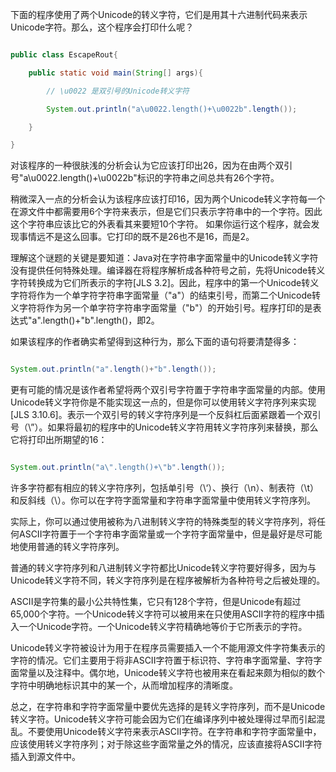 下面的程序使用了两个Unicode的转义字符，它们是用其十六进制代码来表示Unicode字符。那么，这个程序会打印什么呢？ 
```java  
public class EscapeRout{
    public static void main(String[] args){
        // \u0022 是双引号的Unicode转义字符
        System.out.println("a\u0022.length()+\u0022b".length());
    }
}
```
对该程序的一种很肤浅的分析会认为它应该打印出26，因为在由两个双引号"a\u0022.length()+\u0022b"标识的字符串之间总共有26个字符。 
稍微深入一点的分析会认为该程序应该打印16，因为两个Unicode转义字符每一个在源文件中都需要用6个字符来表示，但是它们只表示字符串中的一个字符。因此这个字符串应该比它的外表看其来要短10个字符。 如果你运行这个程序，就会发现事情远不是这么回事。它打印的既不是26也不是16，而是2。 
理解这个谜题的关键是要知道：Java对在字符串字面常量中的Unicode转义字符没有提供任何特殊处理。编译器在将程序解析成各种符号之前，先将Unicode转义字符转换成为它们所表示的字符[JLS 3.2]。因此，程序中的第一个Unicode转义字符将作为一个单字符字符串字面常量（"a"）的结束引号，而第二个Unicode转义字符将作为另一个单字符字符串字面常量（"b"）的开始引号。程序打印的是表达式"a".length()+"b".length()，即2。 
如果该程序的作者确实希望得到这种行为，那么下面的语句将要清楚得多： 
```java  
System.out.println("a".length()+"b".length());
```
更有可能的情况是该作者希望将两个双引号字符置于字符串字面常量的内部。使用Unicode转义字符你是不能实现这一点的，但是你可以使用转义字符序列来实现[JLS 3.10.6]。表示一个双引号的转义字符序列是一个反斜杠后面紧跟着一个双引号（\”）。如果将最初的程序中的Unicode转义字符用转义字符序列来替换，那么它将打印出所期望的16： 
```java  
System.out.println("a\".length()+\"b".length());
```
许多字符都有相应的转义字符序列，包括单引号（\‘）、换行（\n）、制表符（\t）和反斜线（\\）。你可以在字符字面常量和字符串字面常量中使用转义字符序列。 
实际上，你可以通过使用被称为八进制转义字符的特殊类型的转义字符序列，将任何ASCII字符置于一个字符串字面常量或一个字符字面常量中，但是最好是尽可能地使用普通的转义字符序列。 
普通的转义字符序列和八进制转义字符都比Unicode转义字符要好得多，因为与Unicode转义字符不同，转义字符序列是在程序被解析为各种符号之后被处理的。 
ASCII是字符集的最小公共特性集，它只有128个字符，但是Unicode有超过65,000个字符。一个Unicode转义字符可以被用来在只使用ASCII字符的程序中插入一个Unicode字符。一个Unicode转义字符精确地等价于它所表示的字符。 
Unicode转义字符被设计为用于在程序员需要插入一个不能用源文件字符集表示的字符的情况。它们主要用于将非ASCII字符置于标识符、字符串字面常量、字符字面常量以及注释中。偶尔地，Unicode转义字符也被用来在看起来颇为相似的数个字符中明确地标识其中的某一个，从而增加程序的清晰度。 
总之，在字符串和字符字面常量中要优先选择的是转义字符序列，而不是Unicode转义字符。Unicode转义字符可能会因为它们在编译序列中被处理得过早而引起混乱。不要使用Unicode转义字符来表示ASCII字符。在字符串和字符字面常量中，应该使用转义字符序列；对于除这些字面常量之外的情况，应该直接将ASCII字符插入到源文件中。